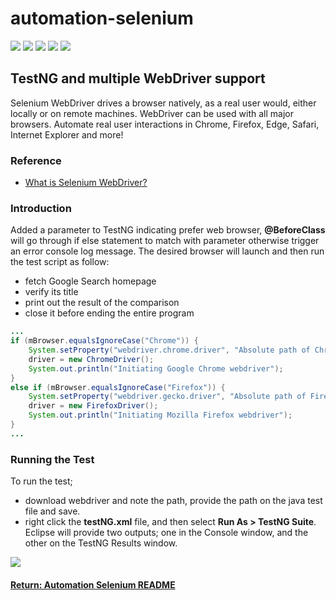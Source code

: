 # automation-selenium

[<img src="https://img.shields.io/badge/-Selenium-brightgreen">](https://www.selenium.dev/) [<img src="https://img.shields.io/badge/-Maven-orangered">](hhttps://maven.apache.org/) [<img src="https://img.shields.io/badge/-Eclipse_IDE-orange">](https://www.eclipse.org/) [<img src="https://img.shields.io/badge/-Java-darkred">](https://www.java.com/en/) [<img src="https://img.shields.io/badge/-TestNG-sandybrown">](https://testng.org/doc/index.html)

## TestNG and multiple WebDriver support
Selenium WebDriver drives a browser natively, as a real user would, either locally or on remote machines. WebDriver can be used with all major browsers. Automate real user interactions in Chrome, Firefox, Edge, Safari, Internet Explorer and more!

### Reference
- [What is Selenium WebDriver?](https://www.guru99.com/introduction-webdriver-comparison-selenium-rc.html)

### Introduction
Added a parameter to TestNG indicating prefer web browser, __@BeforeClass__ will go through if else statement to match with parameter otherwise trigger an error console log message. The desired browser will launch and then run the test script as follow:
- fetch Google Search homepage
- verify its title
- print out the result of the comparison
- close it before ending the entire program

```java
...
if (mBrowser.equalsIgnoreCase("Chrome")) {
    System.setProperty("webdriver.chrome.driver", "Absolute path of Chrome driver");   
    driver = new ChromeDriver();
    System.out.println("Initiating Google Chrome webdriver");       
}
else if (mBrowser.equalsIgnoreCase("Firefox")) {
    System.setProperty("webdriver.gecko.driver", "Absolute path of Firefox driver");   
    driver = new FirefoxDriver();
    System.out.println("Initiating Mozilla Firefox webdriver");
}
...
```

### Running the Test
To run the test;
- download webdriver and note the path, provide the path on the java test file and save.
- right click the __testNG.xml__ file, and then select __Run As > TestNG Suite__. Eclipse will provide two outputs; one in the Console window, and the other on the TestNG Results window.

<img src="https://www.guru99.com/images/WebDriver_and_Browsers(1).jpg">

#### [Return: Automation Selenium README](../README.md)
